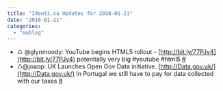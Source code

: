 ```yaml
---
title: "Identi.ca Updates for 2010-01-21"
date: "2010-01-21"
categories: 
  - "mublog"
---
```


- ♺ @glynmoody: YouTube begins HTML5 rollout - [http://bit.ly/77PJv4](http://bit.ly/77PJv4) potentially very big #youtube #html5 [#](http://identi.ca/notice/19599927)
- ♺@joaop: UK Launches Open Gov Data initiative. [http://Data.gov.uk/](http://Data.gov.uk/) In Portugal we still have to pay for data collected with our taxes [#](http://identi.ca/notice/19612562)
